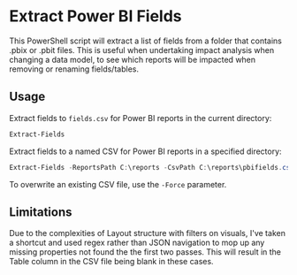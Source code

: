 # Extract Power BI Fields

This PowerShell script will extract a list of fields from a folder that contains .pbix or .pbit files. This is useful when undertaking impact analysis when changing a data model, to see which reports will be impacted when removing or renaming fields/tables.

## Usage

Extract fields to `fields.csv` for Power BI reports in the current directory:

```powershell
Extract-Fields
```

Extract fields to a named CSV for Power BI reports in a specified directory:

```powershell
Extract-Fields -ReportsPath C:\reports -CsvPath C:\reports\pbifields.csv
```

To overwrite an existing CSV file, use the `-Force` parameter.

## Limitations

Due to the complexities of Layout structure with filters on visuals, I've taken a shortcut and used regex rather than JSON navigation to mop up any missing properties not found the the first two passes. This will result in the Table column in the CSV file being blank in these cases.
